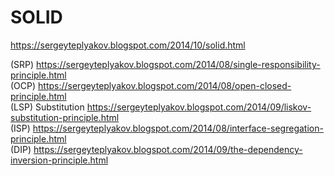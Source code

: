 # SOLID

https://sergeyteplyakov.blogspot.com/2014/10/solid.html

(SRP) https://sergeyteplyakov.blogspot.com/2014/08/single-responsibility-principle.html  <br />
(OCP) https://sergeyteplyakov.blogspot.com/2014/08/open-closed-principle.html  <br />
(LSP) Substitution https://sergeyteplyakov.blogspot.com/2014/09/liskov-substitution-principle.html  <br />
(ISP) https://sergeyteplyakov.blogspot.com/2014/08/interface-segregation-principle.html  <br />
(DIP) https://sergeyteplyakov.blogspot.com/2014/09/the-dependency-inversion-principle.html  <br />
